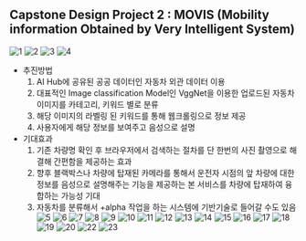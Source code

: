 ## Capstone Design Project 2 : MOVIS (Mobility information Obtained by Very Intelligent System)  

![1](https://github.com/hojunking/MOVIS/assets/84840627/7545c743-c896-4086-bce1-f9920b74dcfa)
![2](https://github.com/hojunking/MOVIS/assets/84840627/ecdbe626-3525-4fdc-b3e9-20d3bd4dceb1)
![3](https://github.com/hojunking/MOVIS/assets/84840627/1b356cce-6940-4f11-a932-b1ce805f0363)
![4](https://github.com/hojunking/MOVIS/assets/84840627/b9b2c10f-b76f-4b8c-b1d5-b7aa17807091)
- 추진방법
  1. AI Hub에 공유된 공공 데이터인 자동차 외관 데이터 이용
  2. 대표적인 Image classification Model인 VggNet을 이용한 업로드된 자동차 이미지를 카테고리, 키워드 별로 분류
  3. 해당 이미지의 라벨링 된 키워드를 통해 웹크롤링으로 정보 제공
  4. 사용자에게 해당 정보를 보여주고 음성으로 설명
- 기대효과
  1. 기존 차량명 확인 후 브라우저에서 검색하는 절차를 단 한번의 사진 촬영으로 해결해 간편함을 제공하는 효과
  2. 향후 블랙박스나 차량에 탑재된 카메라를 통해서 운전자 시점의 앞 차량에 대한 정보를 음성으로 설명해주는 기능을 제공하는 본 서비스를 차량에 탑재하여 융합하는 가능성 기대
  3. 자동차를 분류해서 +alpha 작업을 하는 시스템에 기반기술로 들어갈 수도 있음  
![5](https://github.com/hojunking/MOVIS/assets/84840627/7525e94b-86ae-42b8-a07b-b95582ad3ee0)
![6](https://github.com/hojunking/MOVIS/assets/84840627/e7c00848-9c17-432b-acbc-d29ebb2a3b9a)
![7](https://github.com/hojunking/MOVIS/assets/84840627/c5a33774-3921-4590-99ca-1346f887ca53)
![8](https://github.com/hojunking/MOVIS/assets/84840627/7188c0bc-ff60-40a6-ba41-182cfef160b0)
![9](https://github.com/hojunking/MOVIS/assets/84840627/300f282a-a4c4-4edb-af64-8b110c192288)
![10](https://github.com/hojunking/MOVIS/assets/84840627/ae7d3f06-a874-45c7-b701-9c3983da13b4)
![11](https://github.com/hojunking/MOVIS/assets/84840627/8b3b7ac3-c6fa-4804-939e-f0735b2ea85b)
![12](https://github.com/hojunking/MOVIS/assets/84840627/10ad11f1-00d0-47f6-9890-fe237608db3f)
![13](https://github.com/hojunking/MOVIS/assets/84840627/1d5fa8d4-9811-4512-abe8-802635482cb5)
![14](https://github.com/hojunking/MOVIS/assets/84840627/062ad7f9-1a01-454c-bea3-803803cc822c)
![15](https://github.com/hojunking/MOVIS/assets/84840627/bfb8d9bd-5ec0-4101-befc-83cd13ba148f)
![16](https://github.com/hojunking/MOVIS/assets/84840627/ae9c5cc4-283c-4bad-bde1-76cb1ab9d306)
![17](https://github.com/hojunking/MOVIS/assets/84840627/3d5d77d5-522a-442e-974f-bca813edbe48)
![18](https://github.com/hojunking/MOVIS/assets/84840627/1d537017-dc28-48f8-a538-0d6ceac08c19)
![19](https://github.com/hojunking/MOVIS/assets/84840627/6616a932-c996-4ffc-b81b-600ee64fb887)
![20](https://github.com/hojunking/MOVIS/assets/84840627/61853ecb-9406-4679-aca0-09ebac307e69)
![22](https://github.com/hojunking/MOVIS/assets/84840627/bffe213d-e593-4f3f-b445-4814a48b479e)
![23](https://github.com/hojunking/MOVIS/assets/84840627/c3876479-ada7-4824-b044-a6066226961d)


